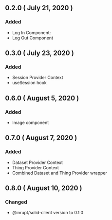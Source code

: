 ## 0.2.0 ( July 21, 2020 )

### Added

- Log In Component:
- Log Out Component

## 0.3.0 ( July 23, 2020 )

### Added

- Session Provider Context
- useSession hook

## 0.6.0 ( August 5, 2020 )

### Added

- Image component

## 0.7.0 ( August 7, 2020 )

### Added

- Dataset Provider Context
- Thing Provider Context
- Combined Dataset and Thing Provider wrapper

## 0.8.0 ( August 10, 2020 )

### Changed

- @inrupt/solid-client version to 0.1.0

